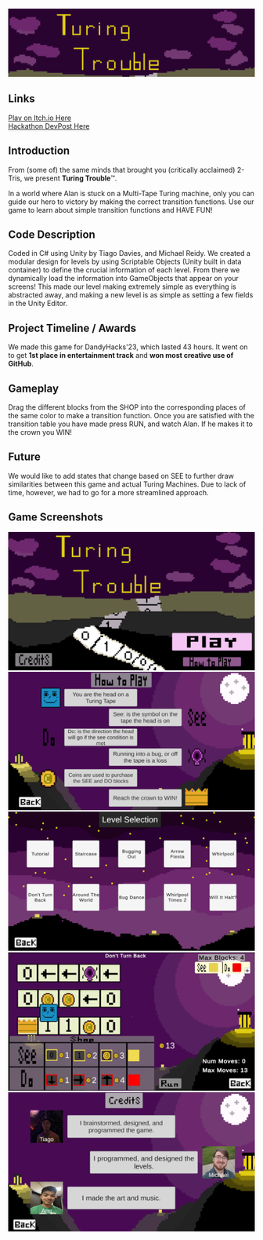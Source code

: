 ![](Assets/Sprites/BannerTM.png)

## Links
[Play on Itch.io Here](https://tdavies.itch.io/turing-trouble) <br>
[Hackathon DevPost Here](https://devpost.com/software/turing-trouble)

## Introduction
From (some of) the same minds that brought you (critically acclaimed) 2-Tris, we present **Turing Trouble**™. <br>

In a world where Alan is stuck on a Multi-Tape Turing machine, only you can guide our hero to victory by making the correct transition functions. Use our game to learn about simple transition functions and HAVE FUN!

## Code Description
Coded in C# using Unity by Tiago Davies, and Michael Reidy. We created a modular design for levels by using Scriptable Objects (Unity built in data container) to define the crucial information of each level. From there we dynamically load the information into GameObjects that appear on your screens! This made our level making extremely simple as everything is abstracted away, and making a new level is as simple as setting a few fields in the Unity Editor.

## Project Timeline / Awards
We made this game for DandyHacks'23, which lasted 43 hours. It went on to get **1st place in entertainment track** and **won most creative use of GitHub**.

## Gameplay
Drag the different blocks from the SHOP into the corresponding places of the same color to make a transition function. Once you are satisfied with the transition table you have made press RUN, and watch Alan. If he makes it to the crown you WIN!

## Future
We would like to add states that change based on SEE to further draw similarities between this game and actual Turing Machines. Due to lack of time, however, we had to go for a more streamlined approach.

## Game Screenshots
![](Assets/Sprites/Main.png)
![](Assets/Sprites/HowTo.png)
![](Assets/Sprites/Levels.PNG)
![](Assets/Sprites/Level.PNG)
![](Assets/Sprites/CreditsEnd.png)






